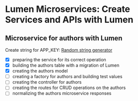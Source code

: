 # Lumen Microservices: Create Services and APIs with Lumen


## Microservice for authors with Lumen

Create string for APP_KEY:
[Random string generator](http://www.unit-conversion.info/texttools/random-string-generator/)

-[x] preparing the service for its correct operation
-[x] building the authors table with a migration of Lumen
-[x] creating the authors model
-[ ] creating a factory for authors and building test values
-[ ] creating the controller for authors
-[ ] creating the routes for CRUD operations on the authors
-[ ] normalizing the authors microservice responses
